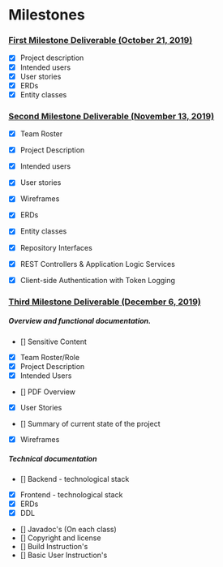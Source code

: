 # Milestones

### [First Milestone Deliverable (October 21, 2019)](https://deep-dive-coding-java-cohort-8.github.io/2019/10/17/capstone-milestone-1-rubric.html)
+ [x] Project description
+ [x] Intended users
+ [x] User stories
+ [x] ERDs 
+ [x] Entity classes

### [Second Milestone Deliverable (November 13, 2019)](https://deep-dive-coding-java-cohort-8.github.io/2019/11/03/capstone-milestone-2-rubric.html)

+ [x] Team Roster
+ [x] Project Description 
+ [x] Intended users
+ [x] User stories
+ [x] Wireframes
+ [x] ERDs
+ [x] Entity classes
+ [x] Repository Interfaces 
+ [x] REST Controllers & Application Logic Services 
+ [x] Client-side Authentication with Token Logging


### [Third Milestone Deliverable (December 6, 2019)](https://deep-dive-coding-java-cohort-8.github.io/2019/11/22/capstone-project-milestone-3-rubric)

##### Overview and functional documentation.
+ [] Sensitive Content
+ [x] Team Roster/Role
+ [x] Project Description
+ [x] Intended Users
+ [] PDF Overview
+ [x] User Stories
+ [] Summary of current state of the project
+ [x] Wireframes 


##### Technical documentation
+ [] Backend - technological stack 
+ [x] Frontend - technological stack 
+ [x] ERDs
+ [x] DDL
+ [] Javadoc's (On each class)
+ [] Copyright and license
+ [] Build Instruction's
+ [] Basic User Instruction's
